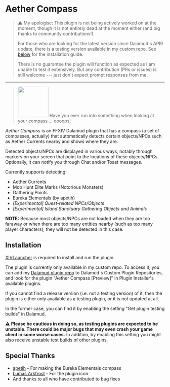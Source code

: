 # Aether Compass

> :warning: My apologise:
> This plugin is not being actively worked on at the moment,
> though it is not entirely dead at the moment either (and big thanks to community contributions!).
>
> For those who are looking for the latest version since Dalamud's API9 update,
> there is a testing version available in my custom repo.
> See [below](#installation) for the installation guide.
>
> There is no guarantee the plugin will function as expected as I am unable to test it extensively.
> But any contribution (PRs or issues) is still welcome --- just don't expect prompt responses from me.

---

> <img src="./res/img/icon_by_arkfrostlumas.png" width="96"/>
> Have you ever run into something when looking at your compass ... oooops!

_Aether Compass_ is an FFXIV Dalamud plugin that has a compass (a set of compasses, actually) 
that automatically detects certain objects/NPCs such as Aether Currents nearby and shows where they are.

Detected objects/NPCs are displayed in various ways, 
notably through markers on your screen that point to the locations of these objects/NPCs.
Optionally, it can notify you through Chat and/or Toast messages.

Currently supports detecting:
- Aether Currents
- Mob Hunt Elite Marks (Notorious Monsters)
- Gathering Points
- Eureka Elementals (by apetih)
- *\[Experimental\] Quest-related NPCs/Objects*
- *\[Experimental\] Island Sanctuary Gathering Objects and Animals*

**NOTE:** Because most objects/NPCs are not loaded 
when they are too faraway or when there are too many entities nearby (such as too many player characters), 
they will not be detected in this case.


## Installation

[XIVLauncher](https://github.com/goatcorp/FFXIVQuickLauncher) is required to install and run the plugin.

The plugin is currently only available in my custom repo.
To access it, you can add my [Dalamud plugin repo](https://github.com/yomishino/MyDalamudPlugins) to Dalamud's Custom Plugin Repositories,
and look for the plugin "Aether Compass [Preview]" in Plugin Installer's available plugins.

If you cannot find a release version (i.e. not a testing version) of it,
then the plugin is either only available as a testing plugin, or it is not updated at all.

In the former case, you can find it by enabling the setting "Get plugin testing builds" in Dalamud.

:warning: **Please be cautious in doing so, as testing plugins are expected to be unstable.
There could be major bugs that may even crash your game client in some worse cases.**
In addition, by enabling this setting you might also receive unstable test builds of other plugins.


<!--
There are two sources from which you can install the plugin:
- the official repo (the "standard" version, but as a testing plugin), or
- my custom repo (the "preview" version)

:exclamation: For users who previously installed through my custom repo:
If the version you installed from my custom repo does not have `[Preview]` in its name,
please **uninstall it and reinstall** through one of the methods for the correct version.

That version is obsolete and is no longer able to receive update.

### Through Official Repo

Aether Compass is currently a testing plugin in the Dalamud official repo.

To install the plugin from the official repo, you will need to enable the setting "Get plugin testing builds"
under the "Experimental" tab in Dalamud Settings.

> :warning: However, please be cautious that by enabling this setting you will also be receiving testing builds of other plugins,
> which, as the name suggests, are still in testing and may be unstable.


### Through My Custom Repo

Add my [Dalamud plugin repo](https://github.com/yomishino/MyDalamudPlugins) to Dalamud's Custom Plugin Repositories.

Once added, look for the plugin "Aether Compass [Preview]" in Plugin Installer's available plugins.

You do not need to enable the setting "Get plugin testing builds" in Dalamud in order to install the preview version,
although you could opt to do so and receive unstable test builds occasionally.

> :warning: If you would like to install the Preview version this way 
> but have also installed the plugin [through the official repo as described above](#through-official-repo), 
> please **disable** the standard version from the official repo **before** installing and running 

### Notes on the Two Versions

Normally the two versions are the same, despite that the preview version has "[Preview]" in its name.

The "standard" version installed through the official repo tends to receive an update a bit later 
due to the review process.
But that should not be a real problem most of the time (I guess?).

You can click below for more detailed explanation for why there is such a mess. But **tl;dr**

<details>

Since an update introduced in Dalamud some time around the release of Patch 6.2 (probably),
plugins in custom repos are not allowed to have the same name as plugins in the official repo for security reasons.

Previously, Aether Compass had been on both repos.
Due to the new policy, however, the plugin on my custom repo is no longer available through Dalamud under the same name,
and those who installed that version of the plugin through my custom repo are probably unable to receive any update.

(Those who installed the plugin through the official repo are not likely to be affected by this policy.)

Ideally, everyone should be installing the plugin through the official repo.
But, as it is currently a testing plugin there, this means one must enabling the corresponding setting 
in order to receive testing builds,
and so potentially get exposed to the testing builds of all the other plugins on any repo.
And some of these are truly just, well, testing builds.

So the plugin is renamed as a Preview version so that it can exist alongside the "standard" version in the official repo,
to allow anyone to install it without enabling the "Get plugin testing builds" setting.

Both ways of installation have their own drawbacks.
And the current workaround (by providing a so-called "Preview" version) is very messy on both ends.

That being said, there should presumably be a better way to resolve this issue... But another day, perhaps.
</details>

-->

## Special Thanks

- [apetih](https://github.com/apetih) - For making the Eureka Elementals compass
- [Lumas Arkfrost](https://github.com/ArkfrostLumas) - For the plugin icon
- And thanks to all who have contributed to bug fixes


